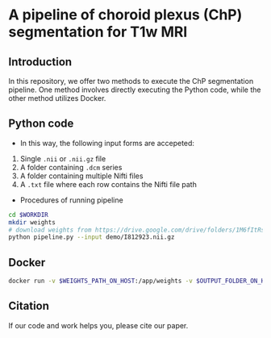 # A pipeline of choroid plexus (ChP) segmentation for T1w MRI

## Introduction
In this repository, we offer two methods to execute the ChP segmentation pipeline. One method involves directly executing the Python code, while the other method utilizes Docker.

## Python code
- In this way, the following input forms are accepeted:
1. Single `.nii` or `.nii.gz` file
2. A folder containing `.dcm` series
3. A folder containing multiple Nifti files
4. A `.txt` file where each row contains the Nifti file path
- Procedures of running pipeline
```bash
cd $WORKDIR
mkdir weights
# download weights from https://drive.google.com/drive/folders/1M6fItRsPwV-hlww0YUdzabq9oz-RMNB0?usp=drive_link to weights folder.
python pipeline.py --input demo/I812923.nii.gz
```

## Docker
```bash
docker run -v $WEIGHTS_PATH_ON_HOST:/app/weights -v $OUTPUT_FOLDER_ON_HOST:/app/results -it --rm chp-seg bash
```

## Citation
If our code and work helps you, please cite our paper.